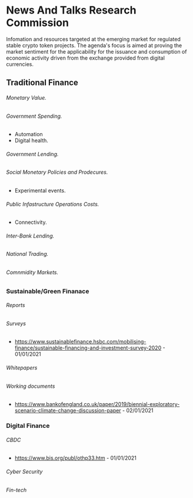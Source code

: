# News And Talks Research Commission

Infomation and resources targeted at the emerging market for regulated stable crypto token projects. The agenda's focus is aimed at proving the market sentiment for the applicability for the 
issuance and consumption of economic activity driven from the exchange provided from digital currencies. 

## Traditional Finance
###### Monetary Value.

###### Government Spending.
* Automation 
* Digital health.

###### Government Lending.

###### Social Monetary Policies and Prodecures.
* Experimental events.

###### Public Infastructure Operations Costs.
* Connectivity.

###### Inter-Bank Lending.

###### National Trading.

###### Comnmidity Markets.


### Sustainable/Green Finanace
###### Reports

###### Surveys
* https://www.sustainablefinance.hsbc.com/mobilising-finance/sustainable-financing-and-investment-survey-2020 - 01/01/2021

###### Whitepapers

###### Working documents
* https://www.bankofengland.co.uk/paper/2019/biennial-exploratory-scenario-climate-change-discussion-paper - 02/01/2021


### Digital Finance

###### CBDC 
* https://www.bis.org/publ/othp33.htm - 01/01/2021

###### Cyber Security
###### Fin-tech
